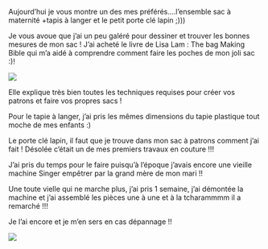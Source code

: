 Aujourd’hui je vous montre un des mes préférés….l’ensemble sac à maternité +tapis à langer et le petit porte clé lapin ;)))

Je vous avoue que j’ai un peu galéré pour dessiner et trouver les bonnes mesures de mon sac ! J’ai acheté le livre de Lisa Lam : The bag Making Bible qui m’a aidé à comprendre comment faire les poches de mon joli sac :)!

![](capture-d_c3a9cran-2014-10-28-c3a0-21-57-47.jpg)

Elle explique très bien toutes les techniques requises pour créer vos patrons et faire vos propres sacs !

Pour le tapie à langer, j’ai pris les mêmes dimensions du tapie plastique tout moche de mes enfants :)

Le porte clé lapin, il faut que je trouve dans mon sac à patrons comment j’ai fait ! Désolée c’était un de mes premiers travaux en couture !!!

J’ai pris du temps pour le faire puisqu’à l’époque j’avais encore une vieille machine Singer empêtrer par la grand mère de mon mari !!

Une toute vielle qui ne marche plus, j’ai pris 1 semaine, j’ai démontée la machine et j’ai assemblé les pièces une à une et à la tcharammmm il a remarché !!!

Je l’ai encore et je m’en sers en cas dépannage !!

![](image18.jpg)